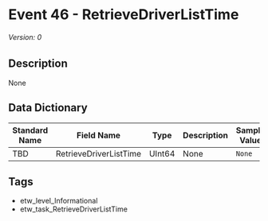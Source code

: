 # Event 46 - RetrieveDriverListTime
###### Version: 0

## Description
None

## Data Dictionary
|Standard Name|Field Name|Type|Description|Sample Value|
|---|---|---|---|---|
|TBD|RetrieveDriverListTime|UInt64|None|`None`|

## Tags
* etw_level_Informational
* etw_task_RetrieveDriverListTime